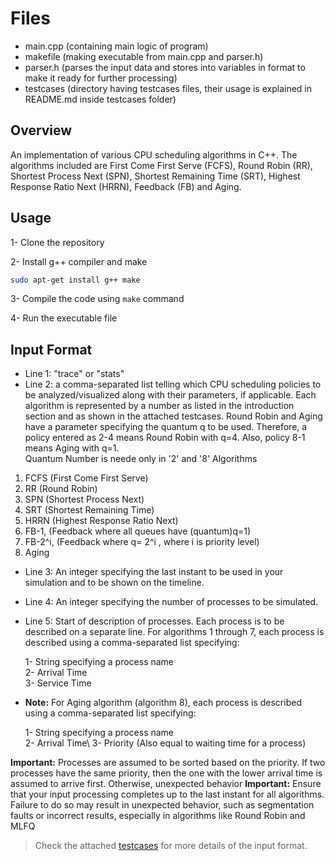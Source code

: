 # Files #
- main.cpp  (containing main logic of program)
- makefile  (making executable from main.cpp and parser.h)
- parser.h  (parses the input data and stores into variables in format to make it ready for further processing)
- testcases (directory having testcases files, their usage is explained in README.md inside testcases folder)

## Overview ##
An implementation of various CPU scheduling algorithms in C++. The algorithms included are First Come First Serve (FCFS), Round Robin (RR), Shortest Process Next (SPN), Shortest Remaining Time (SRT), Highest Response Ratio Next (HRRN), Feedback (FB) and Aging.

## Usage ##
1- Clone the repository

2- Install g++ compiler and make
```bash
sudo apt-get install g++ make
```
3- Compile the code using `make` command

4- Run the executable file

## Input Format ##
- Line 1: "trace" or "stats"
- Line 2: a comma-separated list telling which CPU scheduling policies to be analyzed/visualized along with
their parameters, if applicable. Each algorithm is represented by a number as listed in the
introduction section and as shown in the attached testcases.
Round Robin and Aging have a parameter specifying the quantum q to be used. Therefore, a policy
entered as 2-4 means Round Robin with q=4. Also, policy 8-1 means Aging with q=1. <br>
Quantum Number is neede only in '2' and '8' Algorithms
 1. FCFS (First Come First Serve)
 2. RR (Round Robin)
 3. SPN (Shortest Process Next)
 4. SRT (Shortest Remaining Time)
 5. HRRN (Highest Response Ratio Next)
 6. FB-1, (Feedback where all queues have (quantum)q=1)
 7. FB-2^i, (Feedback where q= 2^i , where i is priority level)
 8. Aging
- Line 3: An integer specifying the last instant to be used in your simulation and to be shown on the timeline.
- Line 4: An integer specifying the number of processes to be simulated.
- Line 5: Start of description of processes. Each process is to be described on a separate line. For algorithms 1 through 7, each process is described using a comma-separated list specifying:

    1- String specifying a process name\
    2- Arrival Time\
    3- Service Time

- **Note:** For Aging algorithm (algorithm 8), each process is described using a comma-separated list specifying:

    1- String specifying a process name\
    2- Arrival Time\ 
    3- Priority (Also equal to waiting time for a process)

**Important:** Processes are assumed to be sorted based on the priority. If two processes have the same priority, then the one with the lower arrival time is assumed to arrive first. Otherwise, unexpected behavior
**Important:** Ensure that your input processing completes up to the last instant for all algorithms. Failure to do so may result in unexpected behavior, such as segmentation faults or incorrect results, especially in algorithms like Round Robin and MLFQ

> Check the attached [testcases](https://github.com/NITINSPATEL/Projects/tree/main/CPUprocessScheduler/testcases) for more details of the input format.

